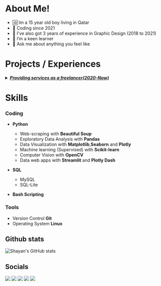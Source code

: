 # About Me!

- :id: Im a 15 year old boy living in Qatar
- :date: Coding since 2021
- 🌱 I've also got 3 years of experience in Graphic Design (2018 to 2021)
- 🤔 I’m a keen learner
- 💬 Ask me about anything you feel like

# Projects / Experiences
<details>
<summary> <b><u><i><a href = "https://drive.google.com/drive/folders/1WM3H-_CNg9tFSCV3VohUZTDkzjIkigsn?usp=sharing" target = "_blank"> Providing services as a freelancer(2020-Now)</a> </li></b></h3></u> </i> </summary>

### What I did: 
-  Edited Videos for clients
-  Edited Photos for clients
-  Created data web-apps for clients 
-  Created linux wm configs for clients
### What I learnt:
 
- How to price items and services
- Communication
- Negotiating
</details>

# Skills 
### Coding

- **Python**
  - Web-scraping with **Beautiful Soup**
  - Exploratory Data Analysis with **Pandas**
  - Data Visualization with **Matplotlib**,**Seaborn** and **Plotly**
  - Machine learning (Supervised) with **Scikit-learn**
  - Computer Vision with **OpenCV**
  - Data web apps with **Streamlit** and **Plotly Dash**

- **SQL**
  - MySQL
  - SQL-Lite
 
- **Bash Scripting**

### Tools

- Version Control **Git**
- Operating System **Linux**

## Github stats
![Shayan's GitHub stats](https://github-readme-stats.vercel.app/api?username=Shayan-Raza&show_icons=true&theme=dark)

## Socials 

<a target="_blank" href="https://matrix.to/#/@shayan-raza:matrix.org"><img src="https://img.shields.io/badge/-Matrix-000000?style=for-the-badge&logo=Matrix&logoColor=white"></img></a>
<a target="_blank" href="https://twitter.com/_shayanraza"><img src="https://img.shields.io/badge/-Twitter-1DA1F2?style=for-the-badge&logo=Twitter&logoColor=white"></img></a>
<a target="_blank" href="https://www.instagram.com/_shayanraza/"><img src="https://img.shields.io/badge/-Instagram-833AB4?style=for-the-badge&logo=Instagram&logoColor=white"></img></a>
<a target="_blank" href="https://stackoverflow.com/users/18269247/shayan-raza"><img src="https://img.shields.io/badge/-StackOverflow-f48024?style=for-the-badge&logo=Stack-Overflow&logoColor=white"></img></a>
<a target="_blank" href="https://stackoverflow.com/users/18269247/shayan-raza">
<a target="_blank" href="https://www.kaggle.com/shayanraza"><img src="https://img.shields.io/badge/-Kaggle-21bfff?style=for-the-badge&logo=Kaggle&logoColor=white"></img></a>
